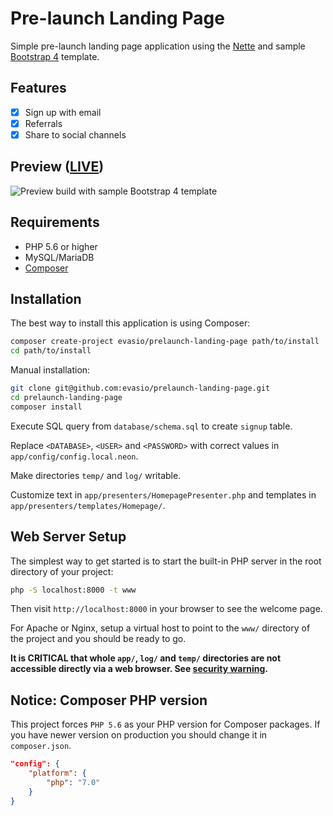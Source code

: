 Pre-launch Landing Page
=======================

Simple pre-launch landing page application using the [Nette](https://nette.org) and sample [Bootstrap 4](http://getbootstrap.com) template. 

Features
--------

- [x] Sign up with email
- [x] Referrals
- [x] Share to social channels

Preview ([LIVE](https://www.evasioapp.com))
-------

![Preview build with sample Bootstrap 4 template](https://i.imgur.com/gQk5TAB.png)

Requirements
------------

* PHP 5.6 or higher
* MySQL/MariaDB
* [Composer](https://getcomposer.org/)


Installation
------------

The best way to install this application is using Composer:

```bash
composer create-project evasio/prelaunch-landing-page path/to/install
cd path/to/install
```

Manual installation:

```bash
git clone git@github.com:evasio/prelaunch-landing-page.git
cd prelaunch-landing-page
composer install
```

Execute SQL query from `database/schema.sql` to create `signup` table.

Replace `<DATABASE>`, `<USER>` and `<PASSWORD>` with correct values in `app/config/config.local.neon`.

Make directories `temp/` and `log/` writable.

Customize text in `app/presenters/HomepagePresenter.php` and templates in `app/presenters/templates/Homepage/`.


Web Server Setup
----------------

The simplest way to get started is to start the built-in PHP server in the root directory of your project:

```bash
php -S localhost:8000 -t www
```

Then visit `http://localhost:8000` in your browser to see the welcome page.

For Apache or Nginx, setup a virtual host to point to the `www/` directory of the project and you
should be ready to go.

**It is CRITICAL that whole `app/`, `log/` and `temp/` directories are not accessible directly
via a web browser. See [security warning](https://nette.org/security-warning).**

Notice: Composer PHP version
----------------------------

This project forces `PHP 5.6` as your PHP version for Composer packages. If you have newer version on production you should change it in `composer.json`.

```json
"config": {
	"platform": {
		"php": "7.0"
	}
}
```
